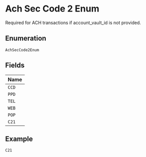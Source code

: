 
# Ach Sec Code 2 Enum

Required for ACH transactions if account_vault_id is not provided.

## Enumeration

`AchSecCode2Enum`

## Fields

| Name |
|  --- |
| `CCD` |
| `PPD` |
| `TEL` |
| `WEB` |
| `POP` |
| `C21` |

## Example

```
C21
```

